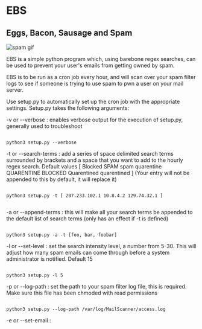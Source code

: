 # EBS
## Eggs, Bacon, Sausage and Spam

![spam gif](http://68.media.tumblr.com/6f70a3509189c6148a25c6782ce41fdc/tumblr_ndjj6nDkt91u0k6deo1_500.gif)


EBS is a simple python program which, using barebone regex searches, can be used to prevent your user's emails from getting owned by spam.

EBS is to be run as a cron job every hour, and will scan over your spam filter logs to see if someone is trying to use spam to pwn a user on your mail server.

Use setup.py to automatically set up the cron job with the appropriate settings. Setup.py takes the following arguments:

-v or --verbose  :  enables verbose output for the execution of setup.py, generally used to troubleshoot 
```

python3 setup.py --verbose

```

-t or --search-terms  :  add a series of space delimited search terms surrounded by brackets and a space that you want to add to the hourly regex search. Default values [ Blocked SPAM spam quarentine QUARENTINE BLOCKED Quarentined quarentined ] (Your entry will not be appended to this by default, it will replace it) 
```
  
python3 setup.py -t [ 207.233.102.1 10.8.4.2 129.74.32.1 ]
  
```
-a or --append-terms  :  this will make all your search terms be appended to the default list of search terms (only has an effect if -t is defined)
```

python3 setup.py -a -t [foo, bar, foobar] 

```
  
-l or --set-level  :  set the search intensity level, a number from 5-30. This will adjust how many spam emails can come through before a system administrator is notified. Default 15
```

python3 setup.py -l 5

```
  
-p or --log-path  :  set the path to your spam filter log file, this is required. Make sure this file has been chmoded with read permissions
```

python3 setup.py --log-path /var/log/MailScanner/access.log

```

-e or --set-email  :  
